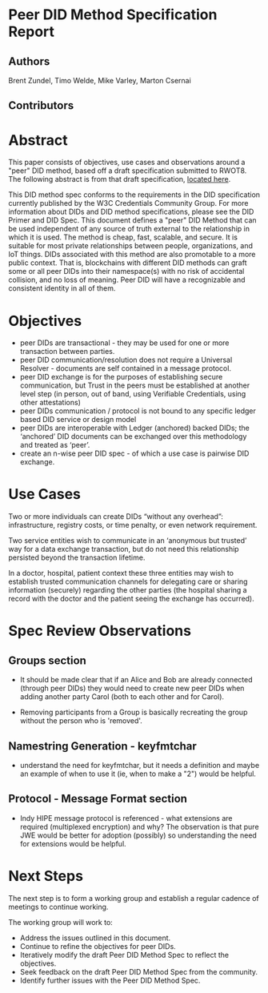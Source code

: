 # Peer DID Method Specification Report

## Authors
  Brent Zundel,
  Timo Welde,
  Mike Varley,
  Marton Csernai

## Contributors

# Abstract

This paper consists of objectives, use cases and observations around a "peer" DID method, based off a draft specification submitted to RWOT8. The following abstract is from that draft specification, [located here](https://dhh1128.github.io/peer-did-method-spec/index.html).

This DID method spec conforms to the requirements in the DID specification currently published by the W3C Credentials Community Group. For more information about DIDs and DID method specifications, please see the DID Primer and DID Spec.
This document defines a "peer" DID Method that can be used independent of any source of truth external to the relationship in which it is used. The method is cheap, fast, scalable, and secure. It is suitable for most private relationships between people, organizations, and IoT things. DIDs associated with this method are also promotable to a more public context. That is, blockchains with different DID methods can graft some or all peer DIDs into their namespace(s) with no risk of accidental collision, and no loss of meaning. Peer DID will have a recognizable and consistent identity in all of them.


# Objectives
- peer DIDs are transactional - they may be used for one or more transaction between parties.
- peer DID communication/resolution does not require a Universal Resolver - documents are self contained in a message protocol.
- peer DID exchange is for the purposes of establishing secure communication, but Trust in the peers must be established at another level step (in person, out of band, using Verifiable Credentials, using other attestations)
- peer DIDs communication / protocol is not bound to any specific ledger based DID service or design model
- peer DIDs are interoperable with Ledger (anchored) backed DIDs; the ‘anchored’ DID documents can be exchanged over this methodology and treated as ‘peer’.
- create an n-wise peer DID spec - of which a use case is pairwise DID exchange.

# Use Cases

Two or more individuals can create DIDs “without any overhead”: infrastructure, registry costs, or time penalty, or even network requirement.

Two service entities wish to communicate in an ‘anonymous but trusted’ way for a data exchange transaction, but do not need this relationship persisted beyond the transaction lifetime.

In a doctor, hospital, patient context these three entities may wish to establish trusted communication channels for delegating care or sharing information (securely) regarding the other parties (the hospital sharing a record with the doctor and the patient seeing the exchange has occurred).


# Spec Review Observations

## Groups section
- It should be made clear that if an Alice and Bob are already connected (through peer DIDs) they would need to create new peer DIDs when adding another party Carol (both to each other and for Carol).

- Removing participants from a Group is basically recreating the group without the person who is 'removed'.

## Namestring Generation - keyfmtchar
- understand the need for keyfmtchar, but it needs a definition and maybe an example of when to use it (ie, when to make a "2") would be helpful.

## Protocol - Message Format section

- Indy HIPE message protocol is referenced - what extensions are required (multiplexed encryption) and why? The observation is that pure JWE would be better for adoption (possibly) so understanding the need for extensions would be helpful.


# Next Steps

The next step is to form a working group and establish a regular cadence of meetings to continue working.

The working group will work to:
- Address the issues outlined in this document.
- Continue to refine the objectives for peer DIDs.
- Iteratively modify the draft Peer DID Method Spec to reflect the objectives.
- Seek feedback on the draft Peer DID Method Spec from the community.
- Identify further issues with the Peer DID Method Spec.